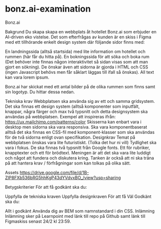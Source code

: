 # bonz.ai-examination
Bonz.ai

Bakgrund
Du skapa skapa en webbplats åt hotellet Bonz.ai som erbjuder en AI-driven eko vistelse. Det som efterfrågas av kunden är en skiss i Figma med ett tillhörande enkelt design system där följande sidor finns med:

En landningssida (alltså startsida) med lite information om hotellet och rummen (här får du hitta på).
En bokningssida för att söka och boka rum (Det behöver inte finnas någon interaktivitet så sidan visas som att man gjort en sökning).
De önskar även att sidorna är gjorda i HTML och CSS (ingen Javascript behövs men får såklart läggas till ifall så önskas). All text kan vara lorem ipsum.

Bonz.ai har skickat med ett antal bilder på de olika rummen som finns samt sin logotyp. Du hittar dessa nedan.

Tekniska krav
Webbplatsen ska använda sig av ett och samma gridsystem.
Det ska finnas ett design system (alltså komponenter som inputfält, knappar, några färger och max två typsnitt och detta designsystem ska användas på webbplatsen. Exempel att inspireras ifrån: https://ux.mailchimp.com/patterns/color
Skisserna kan enbart vara i desktop men sidorna ska vara responsiva.
Ska vara komponentbaserat alltså det ska finnas en CSS-fil med komponent-klasser som ska användas för de två sidorna enligt ovan specifikation.
Designkrav
Temat på webbplatsen önskas vara lite futuristiskt. (Tolka det hur ni vill)
Tydlighet ska vara i fokus.
De ska finnas två typsnitt från Google fonts. Ett för rubriker, knapptexter och ett för brödtext.
Meningen är att det ska vara lite luddigt och något att fundera och diskutera kring. Tanken är också att ni ska träna på att hantera krav / förfrågningar som kan tolkas på olika sätt.

Assets
https://drive.google.com/file/d/1B-ZIP8FXb536bRG5hhKgP43dYVdvxBO_/view?usp=sharing

Betygskriterier
För att få godkänt ska du:

Uppfylla de tekniska kraven
Uppfylla designkraven
För att få Väl Godkänt ska du:

Allt i godkänt
Använda dig av BEM som namnstandard i din CSS.
Inlämning
Inlämning sker på Learnpoint med länk till repo på Github samt länk till Figmaskiss senast 24/2 kl 23:59.
